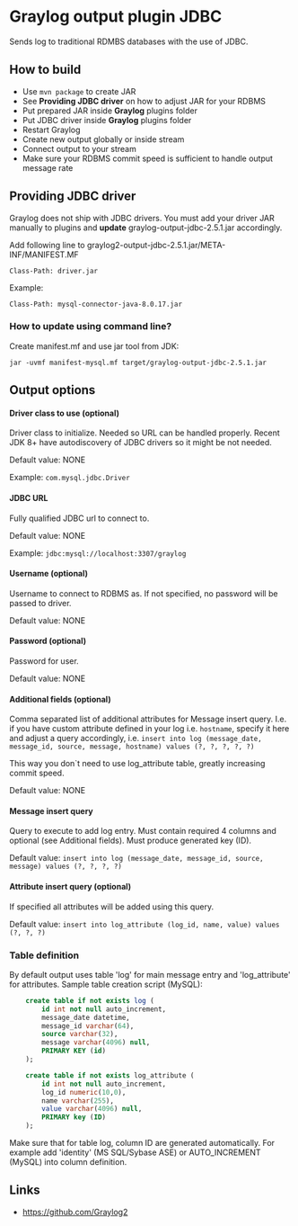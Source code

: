 # Graylog output plugin JDBC

Sends log to traditional RDMBS databases with the use of JDBC.

## How to build

- Use `mvn package` to create JAR
- See **Providing JDBC driver** on how to adjust JAR for your RDBMS
- Put prepared JAR inside **Graylog** plugins folder
- Put JDBC driver inside **Graylog** plugins folder
- Restart Graylog
- Create new output globally or inside stream
- Connect output to your stream
- Make sure your RDBMS commit speed is sufficient to handle output message rate

## Providing JDBC driver

Graylog does not ship with JDBC drivers.
You must add your driver JAR manually to plugins and **update** graylog-output-jdbc-2.5.1.jar accordingly.

Add following line to graylog2-output-jdbc-2.5.1.jar/META-INF/MANIFEST.MF

```
Class-Path: driver.jar
```

Example:

```
Class-Path: mysql-connector-java-8.0.17.jar
```

### How to update using command line?

Create manifest.mf and use jar tool from JDK:

```
jar -uvmf manifest-mysql.mf target/graylog-output-jdbc-2.5.1.jar
```

## Output options

#### Driver class to use (optional)

Driver class to initialize. Needed so URL can be handled properly. Recent JDK 8+ have autodiscovery of JDBC drivers so it might be not needed.

Default value: NONE

Example: `com.mysql.jdbc.Driver`

#### JDBC URL

Fully qualified JDBC url to connect to.

Default value: NONE

Example: `jdbc:mysql://localhost:3307/graylog`

#### Username (optional)

Username to connect to RDBMS as. If not specified, no password will be passed to driver.

Default value: NONE

#### Password (optional)

Password for user.

Default value: NONE

#### Additional fields (optional)

Comma separated list of additional attributes for Message insert query. I.e. if you have custom attribute defined in your log i.e. `hostname`, specify it here and adjust a query accordingly, i.e. `insert into log (message_date, message_id, source, message, hostname) values (?, ?, ?, ?, ?)`

This way you don`t need to use log_attribute table, greatly increasing commit speed.

Default value: NONE

#### Message insert query

Query to execute to add log entry. Must contain required 4 columns and optional (see Additional fields). Must produce generated key (ID).

Default value: `insert into log (message_date, message_id, source, message) values (?, ?, ?, ?)`

#### Attribute insert query (optional)

If specified all attributes will be added using this query.

Default value: `insert into log_attribute (log_id, name, value) values (?, ?, ?)`

### Table definition

By default output uses table 'log' for main message entry and 'log_attribute' for attributes.
Sample table creation script (MySQL):

```sql
	create table if not exists log (
		id int not null auto_increment,
		message_date datetime,
		message_id varchar(64),
		source varchar(32),
		message varchar(4096) null,
		PRIMARY KEY (id)
	);

	create table if not exists log_attribute (
		id int not null auto_increment,
		log_id numeric(10,0),
		name varchar(255),
		value varchar(4096) null,
		PRIMARY key (ID)
	);
```

Make sure that for table log, column ID are generated automatically. For example add 'identity' (MS SQL/Sybase ASE) or AUTO_INCREMENT (MySQL) into column definition.

## Links

- https://github.com/Graylog2
